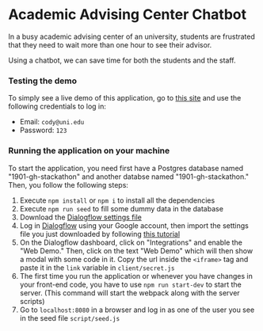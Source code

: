 # Academic Advising Center Chatbot

In a busy academic advising center of an university, students are frustrated that they need to wait more than one hour to see their advisor.

Using a chatbot, we can save time for both the students and the staff.

### Testing the demo
To simply see a live demo of this application, go to [this site](https://academic-center-chatbot.herokuapp.com/) and use the following credentials to log in:
- Email: `cody@uni.edu`
- Password: `123`

### Running the application on your machine

To start the application, you need first have a Postgres database named "1901-gh-stackathon" and another databse named "1901-gh-stackathon." Then, you follow the following steps:

1.  Execute `npm install` or `npm i` to install all the dependencies
2.  Execute `npm run seed` to fill some dummy data in the database
3.  Download the [Dialogflow settings file](https://github.com/vchu22/1901-GH-Stackathon/releases/download/1.0/AcademicBot.zip)
4.  Log in [Dialogflow](https://console.dialogflow.com/api-client/#/login) using your Google account, then import the settings file you just downloaded by following [this tutorial](https://dialogflow.com/docs/agents/export-import-restore)
5.  On the Dialogflow dashboard, click on "Integrations" and enable the "Web Demo." Then, click on the text "Web Demo" which will then show a modal with some code in it. Copy the url inside the `<iframe>` tag and paste it in the `link` variable in `client/secret.js`
6.  The first time you run the application or whenever you have changes in your front-end code, you have to use `npm run start-dev` to start the server. (This command will start the webpack along with the server scripts)
7.  Go to `localhost:8080` in a browser and log in as one of the user you see in the seed file `script/seed.js`
